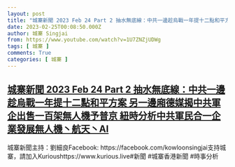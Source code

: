 ```yaml
---
layout: post
title: "城寨新聞 2023 Feb 24 Part 2 抽水無底線：中共一邊趁烏戰一年提十二點和平方案 另一邊廂德媒揭中共軍企出售一百架無人機予普京 紐時分析中共軍民合一企業發展無人機丶航天丶AI"
date: 2023-02-25T00:08:50.000Z
author: 城寨 Singjai
from: https://www.youtube.com/watch?v=1U7ZNZjUDWg
tags: [ 城寨 ]
comments: True
categories: [ 城寨 ]
---
```

<!--1677283730000-->
[城寨新聞 2023 Feb 24 Part 2 抽水無底線：中共一邊趁烏戰一年提十二點和平方案 另一邊廂德媒揭中共軍企出售一百架無人機予普京 紐時分析中共軍民合一企業發展無人機丶航天丶AI](https://www.youtube.com/watch?v=1U7ZNZjUDWg)
------

<div>
城寨新聞主持：劉細良Facebook: https://facebook.com/kowloonsingjai支持城寨，請加入Kurioushttps://www.kurious.live#新聞 #城寨香港新聞 #時事分析
</div>
